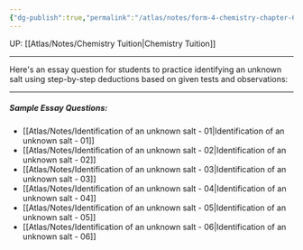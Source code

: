 ```yaml
---
{"dg-publish":true,"permalink":"/atlas/notes/form-4-chemistry-chapter-6-qualitative-analysis-practice-essay/"}
---
```


UP: [[Atlas/Notes/Chemistry Tuition\|Chemistry Tuition]]

---

Here's an essay question for students to practice identifying an unknown salt using step-by-step deductions based on given tests and observations:

---

##### Sample Essay Questions:
- [[Atlas/Notes/Identification of an unknown salt - 01\|Identification of an unknown salt - 01]]
- [[Atlas/Notes/Identification of an unknown salt - 02\|Identification of an unknown salt - 02]]
- [[Atlas/Notes/Identification of an unknown salt - 03\|Identification of an unknown salt - 03]]
- [[Atlas/Notes/Identification of an unknown salt - 04\|Identification of an unknown salt - 04]]
- [[Atlas/Notes/Identification of an unknown salt - 05\|Identification of an unknown salt - 05]]
- [[Atlas/Notes/Identification of an unknown salt - 06\|Identification of an unknown salt - 06]]